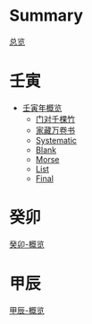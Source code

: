 # Summary

[总览](README.md)

# 壬寅

- [壬寅年概览](ren-yin/overview.md)
    - [门对千棵竹](ren-yin/men-dui-qian-ke-zhu.md)
    - [家藏万卷书](ren-yin/jia-cang-wan-juan-shu.md)
    - [Systematic](ren-yin/systematic.md)
    - [Blank](ren-yin/blank.md)
    - [Morse](ren-yin/morse.md)
    - [List](ren-yin/list.md)
    - [Final](ren-yin/final.md)

# 癸卯

[癸卯-概览]()

# 甲辰

[甲辰-概览]()
